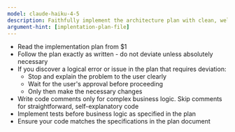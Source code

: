 ```yaml
---
model: claude-haiku-4-5
description: Faithfully implement the architecture plan with clean, well-tested code
argument-hint: [implentation-plan-file]
---
```


- Read the implementation plan from $1
- Follow the plan exactly as written - do not deviate unless absolutely necessary
- If you discover a logical error or issue in the plan that requires deviation:
    - Stop and explain the problem to the user clearly
    - Wait for the user's approval before proceeding
    - Only then make the necessary changes
- Write code comments only for complex business logic. Skip comments for straightforward, self-explanatory code
- Implement tests before business logic as specified in the plan
- Ensure your code matches the specifications in the plan document
